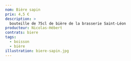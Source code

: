 ```yaml
---
nom: Bière sapin
prix: 4,5 €
description: >
  bouteille de 75cl de bière de la brasserie Saint-Léon
producteur: Nicolas-Hébert
contrats: biere
tags: 
  - boisson
  - bière
illustration: biere-sapin.jpg
---
```


